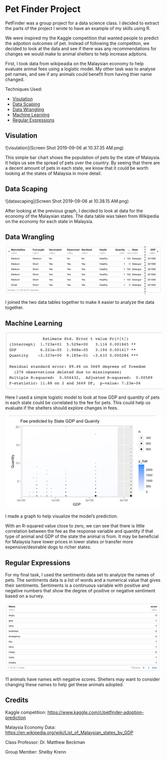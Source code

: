 # Pet Finder Project 

PetFinder was a group project for a data science class.  I decided to extract the parts of the project I wrote to have an example of my skills using R. 

We were inspired my the Kaggle competition that wanted people to predict the adpotion outcomes of pet. Instead of following the competiton, we decided to look at the data and see if there was any recommendations for changes we would make to animal shelters to help increase adptions.  

First, I took data from wikipeadia on the Malaysian economy to help evaluate animal fees using a logistic model. My other task was to analyse pet names, and see if any animals could benefit from having thier name changed. 

Techniques Used:
* [Visulation](#visulation)
* [Data Scaping](#data-scaping) 
* [Data Wrangling](#data-wrangling) 
* [Machine Learning](#machine-learning) 
* [Regular Expressions](#regular-expressions) 

## Visulation

![visulation](Screen Shot 2019-09-06 at 10.37.35 AM.png)

This simple bar chart shows the population of pets by the state of Malaysia. It helps us see the spread of pets over the country. By seeing that there are a decent amount of pets in each state, we know that it could be worth looking at the states of Malaysia in more detail.

## Data Scaping

![datascaping](Screen Shot 2019-09-06 at 10.38.15 AM.png)

After looking at the previous graph, I decided to look at data for the economy of the Malaysian states. The data table was taken from Wikipedia on the economy for each state in Malaysia.

## Data Wrangling 

![datawrangling](https://github.com/mldigirolamo/PetFinder_FinalProject/blob/master/Screen%20Shot%202019-09-06%20at%2010.39.03%20AM.png)

I joined the two data tables together to make it easier to analyze the data together.

## Machine Learning 

![machinelearning1](https://github.com/mldigirolamo/PetFinder_FinalProject/blob/master/Screen%20Shot%202019-09-06%20at%2010.41.58%20AM.png)

Here I used a simple logistic model to look at how GDP and quantity of pets in each state could be correlated to the fee for pets. This could help us evaluate if the shelters should explore changes in fees.

![machinelearning2](https://github.com/mldigirolamo/PetFinder_FinalProject/blob/master/Screen%20Shot%202019-09-06%20at%2010.42.19%20AM.png)

I made a graph to help visualize the model’s prediction.

With an R-squared value close to zero, we can see that there is little correlation between the fee as the response variable and quantity if that type of animal and GDP of the state the animal is from. It may be beneficial for Malaysia have lower prices in lower states or transfer more expensive/desirable dogs to richer states.

## Regular Expressions 

For my final task, I used the sentiments data set to analyize the names of pets.  The sentiments data is a list of words and a numerical value that gives their sentiments. Sentiments is a continuous variable with positive and negative numbers that show the degree of positive or negative sentiment based on a survey.

![regexp](https://github.com/mldigirolamo/PetFinder_FinalProject/blob/master/Screen%20Shot%202019-09-06%20at%2010.42.44%20AM.png)

11 animals have names with negative scores. Shelters may want to consider changing these names to help get these animals adopted.

## Credits

Kaggle competition: https://www.kaggle.com/c/petfinder-adoption-prediction

Malaysia Economy Data: https://en.wikipedia.org/wiki/List_of_Malaysian_states_by_GDP

Class Professor: Dr. Matthew Beckman

Group Member: Shelby Krenn
